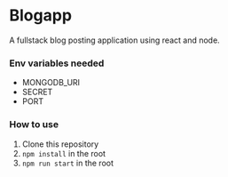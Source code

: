 # Blogapp

A fullstack blog posting application using react and node.

### Env variables needed

- MONGODB_URI
- SECRET
- PORT

### How to use

1. Clone this repository
2. `npm install` in the root
3. `npm run start` in the root
